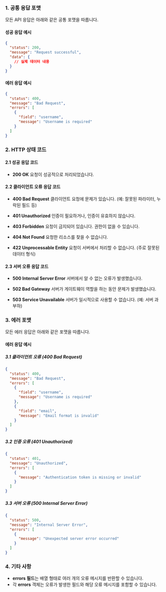 ### 1. 공통 응답 포맷

모든 API 응답은 아래와 같은 공통 포맷을 따릅니다.

#### 성공 응답 예시

```json
{
  "status": 200,
  "message": "Request successful",
  "data": {
    // 실제 데이터 내용
  }
}
```

#### 에러 응답 예시

```json
{
  "status": 400,
  "message": "Bad Request",
  "errors": [
    {
      "field": "username",
      "message": "Username is required"
    }
  ]
}
```

### 2. HTTP 상태 코드

#### 2.1 성공 응답 코드

* **200 OK**
  요청이 성공적으로 처리되었습니다.

#### 2.2 클라이언트 오류 응답 코드

* **400 Bad Request**
  클라이언트 요청에 문제가 있습니다. (예: 잘못된 파라미터, 누락된 필드 등)

* **401 Unauthorized**
  인증이 필요하거나, 인증이 유효하지 않습니다.

* **403 Forbidden**
  요청이 금지되어 있습니다. 권한이 없을 수 있습니다.

* **404 Not Found**
  요청한 리소스를 찾을 수 없습니다.

* **422 Unprocessable Entity**
  요청이 서버에서 처리할 수 없습니다. (주로 잘못된 데이터 형식)

#### 2.3 서버 오류 응답 코드

* **500 Internal Server Error**
  서버에서 알 수 없는 오류가 발생했습니다.

* **502 Bad Gateway**
  서버가 게이트웨이 역할을 하는 동안 문제가 발생했습니다.

* **503 Service Unavailable**
  서버가 일시적으로 사용할 수 없습니다. (예: 서버 과부하)

### 3. 에러 포맷

모든 에러 응답은 아래와 같은 포맷을 따릅니다.

#### 에러 응답 예시

##### 3.1 클라이언트 오류 (400 Bad Request)

```json
{
  "status": 400,
  "message": "Bad Request",
  "errors": [
    {
      "field": "username",
      "message": "Username is required"
    },
    {
      "field": "email",
      "message": "Email format is invalid"
    }
  ]
}
```

##### 3.2 인증 오류 (401 Unauthorized)

```json
{
  "status": 401,
  "message": "Unauthorized",
  "errors": [
    {
      "message": "Authentication token is missing or invalid"
    }
  ]
}
```

##### 3.3 서버 오류 (500 Internal Server Error)

```json
{
  "status": 500,
  "message": "Internal Server Error",
  "errors": [
    {
      "message": "Unexpected server error occurred"
    }
  ]
}
```

### 4. 기타 사항

* **errors 필드**는 배열 형태로 여러 개의 오류 메시지를 반환할 수 있습니다.
* 각 **errors** 객체는 오류가 발생한 필드와 해당 오류 메시지를 포함할 수 있습니다.

